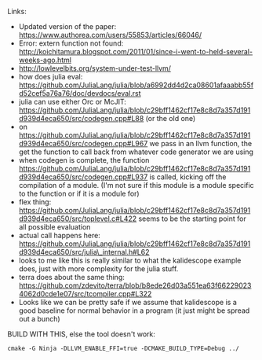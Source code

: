 Links:

- Updated version of the paper: https://www.authorea.com/users/55853/articles/66046/
- Error: extern function not found: http://koichitamura.blogspot.com/2011/01/since-i-went-to-held-several-weeks-ago.html
- http://lowlevelbits.org/system-under-test-llvm/
- how does julia eval: https://github.com/JuliaLang/julia/blob/a6992dd4d2ca08601afaaabb55fd52cef5a76a76/doc/devdocs/eval.rst
- julia can use either Orc or McJIT: https://github.com/JuliaLang/julia/blob/c29bff1462cf17e8c8d7a357d191d939d4eca650/src/codegen.cpp#L88 (or the old one)
- on https://github.com/JuliaLang/julia/blob/c29bff1462cf17e8c8d7a357d191d939d4eca650/src/codegen.cpp#L967 we pass in an llvm function, the get the function to call back from whatever code generator we are using
- when codegen is complete, the function https://github.com/JuliaLang/julia/blob/c29bff1462cf17e8c8d7a357d191d939d4eca650/src/codegen.cpp#L937 is called, kicking off the compilation of a module. (I'm not sure if this module is a module specific to the function or if it is a module for)
- flex thing: https://github.com/JuliaLang/julia/blob/c29bff1462cf17e8c8d7a357d191d939d4eca650/src/toplevel.c#L422 seems to be the starting point for all possible evaluation
- actual call happens here: https://github.com/JuliaLang/julia/blob/c29bff1462cf17e8c8d7a357d191d939d4eca650/src/julia\_internal.h#L62
- looks to me like this is really similar to what the kalidescope example does, just with more complexity for the julia stuff.
- terra does about the same thing: https://github.com/zdevito/terra/blob/b8ede26d03a551ea63f662290234062d0cde1e07/src/tcompiler.cpp#L322
- Looks like we can be pretty safe if we assume that kalidescope is a good baseline for normal behavior in a program (it just might be spread out a bunch)


BUILD WITH THIS, else the tool doesn't work:

```
cmake -G Ninja -DLLVM_ENABLE_FFI=true -DCMAKE_BUILD_TYPE=Debug ../
```

